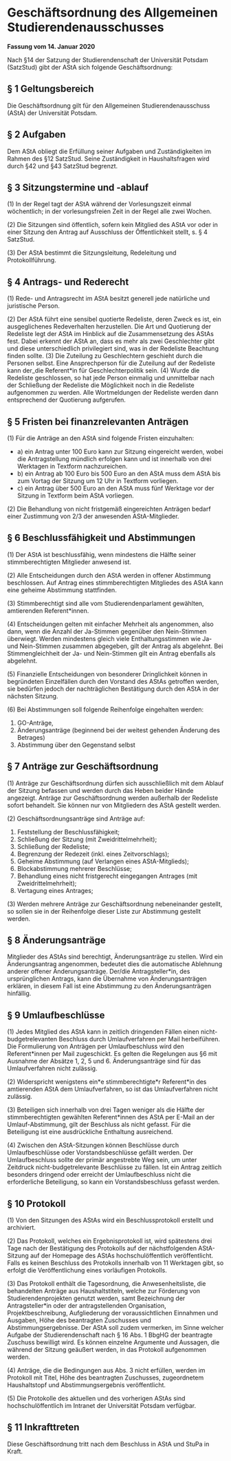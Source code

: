 # Geschäftsordnung des Allgemeinen Studierendenausschusses

**Fassung vom 14. Januar 2020**

Nach §14 der Satzung der Studierendenschaft der Universität Potsdam (SatzStud) gibt der AStA sich folgende Geschäftsordnung:

## § 1 Geltungsbereich

Die Geschäftsordnung gilt für den Allgemeinen Studierendenausschuss (AStA) der Universität Potsdam.

## § 2 Aufgaben

Dem AStA obliegt die Erfüllung seiner Aufgaben und Zuständigkeiten im Rahmen des §12 SatzStud. Seine Zuständigkeit in Haushaltsfragen wird durch §42 und §43 SatzStud begrenzt.

## § 3 Sitzungstermine und -ablauf

(1) In der Regel tagt der AStA während der Vorlesungszeit einmal wöchentlich; in der vorlesungsfreien Zeit in der Regel alle zwei Wochen.

(2) Die Sitzungen sind öffentlich, sofern kein Mitglied des AStA vor oder in einer Sitzung den Antrag auf Ausschluss der Öffentlichkeit stellt, s. § 4 SatzStud.

(3) Der AStA bestimmt die Sitzungsleitung, Redeleitung und Protokollführung.

## § 4 Antrags- und Rederecht

(1) Rede- und Antragsrecht im AStA besitzt generell jede natürliche und juristische Person.

(2) Der AStA führt eine sensibel quotierte Redeliste, deren Zweck es ist, ein ausgeglichenes Redeverhalten herzustellen. Die Art und Quotierung der Redeliste legt der AStA im Hinblick auf die Zusammensetzung des AStAs fest. Dabei erkennt der AStA an, dass es mehr als zwei Geschlechter gibt und diese unterschiedlich privilegiert sind, was in der Redeliste Beachtung finden sollte.
(3) Die Zuteilung zu Geschlechtern geschieht durch die Personen selbst. Eine Ansprechperson für die Zuteilung auf der Redeliste kann der_die Referent*in für Geschlechterpolitik sein.
(4) Wurde die Redeliste geschlossen, so hat jede Person einmalig und unmittelbar nach der Schließung der Redeliste die Möglichkeit noch in die Redeliste aufgenommen zu werden. Alle Wortmeldungen der Redeliste werden dann entsprechend der Quotierung aufgerufen.

## § 5 Fristen bei finanzrelevanten Anträgen
(1) Für die Anträge an den AStA sind folgende Fristen einzuhalten:

- a) ein Antrag unter 100 Euro kann zur Sitzung eingereicht werden, wobei die Antragstellung
mündlich erfolgen kann und ist innerhalb von drei Werktagen in Textform nachzureichen.
- b) ein Antrag ab 100 Euro bis 500 Euro an den AStA muss dem AStA bis zum Vortag der
Sitzung um 12 Uhr in Textform vorliegen.
- c) ein Antrag über 500 Euro an den AStA muss fünf Werktage vor der Sitzung in Textform
beim AStA vorliegen.

(2) Die Behandlung von nicht fristgemäß eingereichten Anträgen bedarf einer Zustimmung von 2/3 der anwesenden AStA-Mitglieder.

## § 6 Beschlussfähigkeit und Abstimmungen

(1) Der AStA ist beschlussfähig, wenn mindestens die Hälfte seiner stimmberechtigten Mitglieder anwesend ist.

(2) Alle Entscheidungen durch den AStA werden in offener Abstimmung beschlossen. Auf Antrag eines stimmberechtigten Mitgliedes des AStA kann eine geheime Abstimmung stattfinden.

(3) Stimmberechtigt sind alle vom Studierendenparlament gewählten, amtierenden Referent\*innen.

(4) Entscheidungen gelten mit einfacher Mehrheit als angenommen, also dann, wenn die Anzahl der Ja-Stimmen gegenüber den Nein-Stimmen überwiegt. Werden mindestens gleich viele Enthaltungsstimmen wie Ja- und Nein-Stimmen zusammen abgegeben, gilt der Antrag als abgelehnt. Bei Stimmengleichheit der Ja- und Nein-Stimmen gilt ein Antrag ebenfalls als abgelehnt.

(5) Finanzielle Entscheidungen von besonderer Dringlichkeit können in begründeten Einzelfällen durch den Vorstand des AStAs getroffen werden, sie bedürfen jedoch der nachträglichen Bestätigung durch den AStA in der nächsten Sitzung.

(6) Bei Abstimmungen soll folgende Reihenfolge eingehalten werden:

1. GO-Anträge,
2. Änderungsanträge (beginnend bei der weitest gehenden Änderung des Betrages)
3. Abstimmung über den Gegenstand selbst

## § 7 Anträge zur Geschäftsordnung

(1) Anträge zur Geschäftsordnung dürfen sich ausschließlich mit dem Ablauf der Sitzung befassen und werden durch das Heben beider Hände angezeigt. Anträge zur Geschäftsordnung werden außerhalb der Redeliste sofort behandelt. Sie können nur von Mitgliedern des AStA gestellt werden.

(2) Geschäftsordnungsanträge sind Anträge auf:

1. Feststellung der Beschlussfähigkeit;
2. Schließung der Sitzung (mit Zweidrittelmehrheit);
3. Schließung der Redeliste;
4. Begrenzung der Redezeit (inkl. eines Zeitvorschlags);
5. Geheime Abstimmung (auf Verlangen eines AStA-Mitglieds);
6. Blockabstimmung mehrerer Beschlüsse;
7. Behandlung eines nicht fristgerecht eingegangen Antrages (mit Zweidrittelmehrheit);
8. Vertagung eines Antrages;

(3) Werden mehrere Anträge zur Geschäftsordnung nebeneinander gestellt, so sollen sie in der Reihenfolge dieser Liste zur Abstimmung gestellt werden.

## § 8 Änderungsanträge
Mitglieder des AStAs sind berechtigt, Änderungsanträge zu stellen. Wird ein Änderungsantrag angenommen, bedeutet dies die automatische Ablehnung anderer offener Änderungsanträge. Der/die Antragsteller\*in, des ursprünglichen Antrags, kann die Übernahme von Änderungsanträgen erklären, in diesem Fall ist eine Abstimmung zu den Änderungsanträgen hinfällig.

## § 9 Umlaufbeschlüsse

(1) Jedes Mitglied des AStA kann in zeitlich dringenden Fällen einen nicht-budgetrelevanten Beschluss durch Umlaufverfahren per Mail herbeiführen. Die Formulierung von Anträgen per Umlaufbeschluss wird den Referent\*innen per Mail zugeschickt. Es gelten die Regelungen aus §6 mit Ausnahme der Absätze 1, 2, 5 und 6. Änderungsanträge sind für das Umlaufverfahren nicht zulässig.

(2) Widerspricht wenigstens ein\*e stimmberechtigte\*r Referent\*in des amtierenden AStA dem Umlaufverfahren, so ist das Umlaufverfahren nicht zulässig.

(3) Beteiligen sich innerhalb von drei Tagen weniger als die Hälfte der stimmberechtigten gewählten Referent\*innen des AStA per E-Mail an der Umlauf-Abstimmung, gilt der Beschluss als nicht gefasst. Für die Beteiligung ist eine ausdrückliche Enthaltung ausreichend.

(4) Zwischen den AStA-Sitzungen können Beschlüsse durch Umlaufbeschlüsse oder Vorstandsbeschlüsse gefällt werden. Der Umlaufbeschluss sollte der primär angestrebte Weg sein, um unter Zeitdruck nicht-budgetrelevante Beschlüsse zu fällen. Ist ein Antrag zeitlich besonders dringend oder erreicht der Umlaufbeschluss nicht die erforderliche Beteiligung, so kann ein Vorstandsbeschluss gefasst werden.

## § 10 Protokoll

(1) Von den Sitzungen des AStAs wird ein Beschlussprotokoll erstellt und archiviert.

(2) Das Protokoll, welches ein Ergebnisprotokoll ist, wird spätestens drei Tage nach der Bestätigung des Protokolls auf der nächstfolgenden AStA-Sitzung auf der Homepage des AStAs hochschulöffentlich veröffentlicht. Falls es keinen Beschluss des Protokolls innerhalb von 11 Werktagen gibt, so erfolgt die Veröffentlichung eines vorläufigen Protokolls.

(3) Das Protokoll enthält die Tagesordnung, die Anwesenheitsliste, die behandelten Anträge aus Haushaltstiteln, welche zur Förderung von Studierendenprojekten genutzt werden, samt Bezeichnung der Antragsteller\*in oder der antragstellenden Organisation, Projektbeschreibung, Aufgliederung der voraussichtlichen Einnahmen und Ausgaben, Höhe des beantragten Zuschusses und Abstimmungsergebnisse. Der AStA soll zudem vermerken, im Sinne welcher Aufgabe der Studierendenschaft nach § 16 Abs. 1 BbgHG der beantragte Zuschuss bewilligt wird. Es können einzelne Argumente und Aussagen, die während der Sitzung geäußert werden, in das Protokoll aufgenommen werden.

(4) Anträge, die die Bedingungen aus Abs. 3 nicht erfüllen, werden im Protokoll mit Titel, Höhe des beantragten Zuschusses, zugeordnetem Haushaltstopf und Abstimmungsergebnis veröffentlicht.

(5) Die Protokolle des aktuellen und des vorherigen AStAs sind hochschulöffentlich im Intranet der Universität Potsdam verfügbar.

## § 11 Inkrafttreten
Diese Geschäftsordnung tritt nach dem Beschluss in AStA und StuPa in Kraft.
